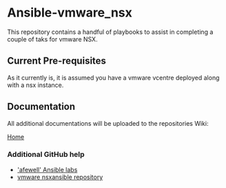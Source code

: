 # Ansible-vmware_nsx

This repository contains a handful of playbooks to assist in completing a couple of taks for vmware NSX.

## Current Pre-requisites
As it currently is, it is assumed you have a vmware vcentre deployed along with a nsx instance.

## Documentation
All additional documentations will be uploaded to the repositories Wiki:

[Home](https://github.com/nucleuspoc/Ansible-vmware_nsx/wiki)

### Additional GitHub help
- ['afewell' Ansible labs](https://github.com/afewell/AnsibleNSX101)
- [vmware nsxansible repository](https://github.com/vmware/nsxansible)
